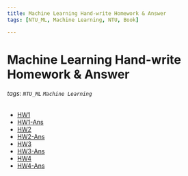 ```yaml
---
title: Machine Learning Hand-write Homework & Answer
tags: [NTU_ML, Machine Learning, NTU, Book]

---
```


Machine Learning Hand-write Homework & Answer
===
###### tags: `NTU_ML` `Machine Learning`


- [HW1](https://hackmd.io/@lH2AB7kCSAS3NPw2FffsGg/Sk1n8xPWo)
- [HW1-Ans](https://hackmd.io/@lH2AB7kCSAS3NPw2FffsGg/ByMEkRdVi)
- [HW2](https://hackmd.io/@lH2AB7kCSAS3NPw2FffsGg/r1otQp7Gi)
- [HW2-Ans](https://hackmd.io/@lH2AB7kCSAS3NPw2FffsGg/H1K9vmYVi)
- [HW3](https://hackmd.io/@lH2AB7kCSAS3NPw2FffsGg/Hy3kRxTMs)
- [HW3-Ans](https://hackmd.io/@lH2AB7kCSAS3NPw2FffsGg/BJod1Djro)
- [HW4](https://hackmd.io/@lH2AB7kCSAS3NPw2FffsGg/H1ucYOpNo)
- [HW4-Ans](https://hackmd.io/@lH2AB7kCSAS3NPw2FffsGg/H1P8BI2Dj)